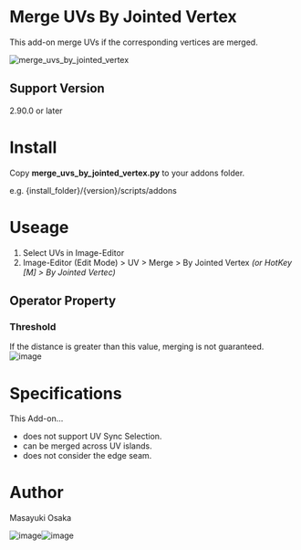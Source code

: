 # Merge UVs By Jointed Vertex

This add-on merge UVs if the corresponding vertices are merged.

![merge_uvs_by_jointed_vertex](https://user-images.githubusercontent.com/33594299/109412903-0d76d100-79ee-11eb-96b9-2153c49a04dc.gif)

## Support Version

2.90.0 or later

# Install
Copy **merge_uvs_by_jointed_vertex.py** to your addons folder.

e.g. {install_folder}/{version}/scripts/addons

# Useage

1. Select UVs in Image-Editor
2. Image-Editor (Edit Mode) > UV > Merge > By Jointed Vertex *(or HotKey [M] > By Jointed Vertec)*

## Operator Property
### Threshold
If the distance is greater than this value, merging is not guaranteed.
![image](https://user-images.githubusercontent.com/33594299/109414061-34380600-79f4-11eb-9a8e-9a6301795ff3.png)

# Specifications
This Add-on...
* does not support UV Sync Selection.
* can be merged across UV islands.
* does not consider the edge seam.

# Author
Masayuki Osaka

![image](https://user-images.githubusercontent.com/33594299/109414691-8d556900-79f7-11eb-93fd-27e9a0079efe.png)![image](https://user-images.githubusercontent.com/33594299/109414698-90505980-79f7-11eb-8b6f-a0abbca0ef7c.png)
